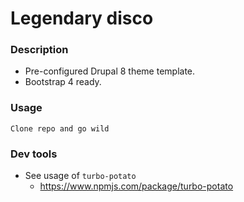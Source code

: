 # Legendary disco

### Description
 - Pre-configured Drupal 8 theme template.
 - Bootstrap 4 ready.

### Usage
    Clone repo and go wild
    
### Dev tools
 - See usage of `turbo-potato` 
    - https://www.npmjs.com/package/turbo-potato
